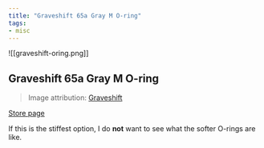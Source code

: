 ```yaml
---
title: "Graveshift 65a Gray M O-ring"
tags:
- misc 
---
```


![[graveshift-oring.png]]

## Graveshift 65a Gray M O-ring

> Image attribution: [Graveshift](https://graveshift.com/products/graveshift-m-o-rings?variant=40305035247822)

[Store page](https://graveshift.com/products/graveshift-m-o-rings?variant=40305035247822)

If this is the stiffest option, I do **not** want to see what the softer O-rings are like.
